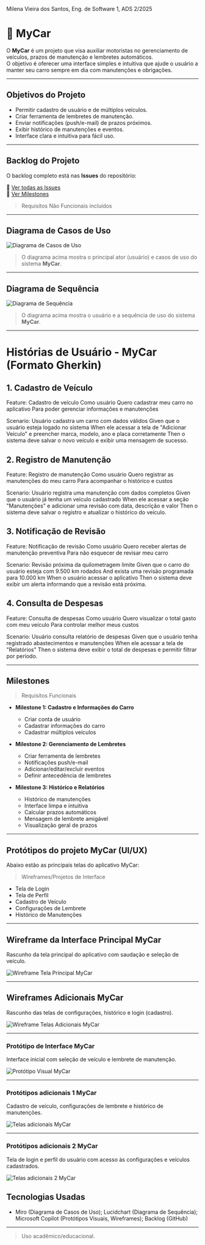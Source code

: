 Milena Vieira dos Santos, Eng. de Software 1, ADS 2/2025

# 🚗 MyCar

O **MyCar** é um projeto que visa auxiliar motoristas no gerenciamento de veículos, prazos de manutenção e lembretes automáticos.  
O objetivo é oferecer uma interface simples e intuitiva que ajude o usuário a manter seu carro sempre em dia com manutenções e obrigações.

---

## Objetivos do Projeto
- Permitir cadastro de usuário e de múltiplos veículos.
- Criar ferramenta de lembretes de manutenção.
- Enviar notificações (push/e-mail) de prazos próximos.
- Exibir histórico de manutenções e eventos.
- Interface clara e intuitiva para fácil uso.

---

## Backlog do Projeto
O backlog completo está nas **Issues** do repositório:

🔗 [Ver todas as Issues](../../issues)  
🔗 [Ver Milestones](../../milestones)
> Requisitos Não Funcionais incluídos
---

## Diagrama de Casos de Uso

![Diagrama de Casos de Uso](Use%20Case%20Diagram%20(1).jpg)


> O diagrama acima mostra o principal ator (usuário) e casos de uso do sistema **MyCar**.

---

## Diagrama de Sequência

![Diagrama de Sequência](Diagrama%20de%20Sequência1.jpg)


> O diagrama acima mostra o usuário e a sequência de uso do sistema **MyCar**.

---

# Histórias de Usuário - MyCar (Formato Gherkin)

## 1. Cadastro de Veículo
Feature: Cadastro de veículo
  Como usuário
  Quero cadastrar meu carro no aplicativo
  Para poder gerenciar informações e manutenções

  Scenario: Usuário cadastra um carro com dados válidos
    Given que o usuário esteja logado no sistema
    When ele acessar a tela de "Adicionar Veículo" e preencher marca, modelo, ano e placa corretamente
    Then o sistema deve salvar o novo veículo e exibir uma mensagem de sucesso.

 ## 2. Registro de Manutenção
 Feature: Registro de manutenção
  Como usuário
  Quero registrar as manutenções do meu carro
  Para acompanhar o histórico e custos

  Scenario: Usuário registra uma manutenção com dados completos
    Given que o usuário já tenha um veículo cadastrado
    When ele acessar a seção "Manutenções" e adicionar uma revisão com data, descrição e valor
    Then o sistema deve salvar o registro e atualizar o histórico do veículo.

 ## 3. Notificação de Revisão
 Feature: Notificação de revisão
  Como usuário
  Quero receber alertas de manutenção preventiva
  Para não esquecer de revisar meu carro

  Scenario: Revisão próxima da quilometragem limite
    Given que o carro do usuário esteja com 9.500 km rodados
    And exista uma revisão programada para 10.000 km
    When o usuário acessar o aplicativo
    Then o sistema deve exibir um alerta informando que a revisão está próxima.

 ## 4. Consulta de Despesas
 Feature: Consulta de despesas
  Como usuário
  Quero visualizar o total gasto com meu veículo
  Para controlar melhor meus custos

  Scenario: Usuário consulta relatório de despesas
    Given que o usuário tenha registrado abastecimentos e manutenções
    When ele acessar a tela de "Relatórios"
    Then o sistema deve exibir o total de despesas e permitir filtrar por período.

---

## Milestones
> Requisitos Funcionais
- **Milestone 1: Cadastro e Informações do Carro**  
  - Criar conta de usuário  
  - Cadastrar informações do carro  
  - Cadastrar múltiplos veículos  

- **Milestone 2: Gerenciamento de Lembretes**  
  - Criar ferramenta de lembretes  
  - Notificações push/e-mail  
  - Adicionar/editar/excluir eventos  
  - Definir antecedência de lembretes  

- **Milestone 3: Histórico e Relatórios**  
  - Histórico de manutenções  
  - Interface limpa e intuitiva  
  - Calcular prazos automáticos  
  - Mensagem de lembrete amigável  
  - Visualização geral de prazos

---

## Protótipos do projeto MyCar (UI/UX)
Abaixo estão as principais telas do aplicativo MyCar:

> Wireframes/Projetos de Interface

- Tela de Login
- Tela de Perfil
- Cadastro de Veículo
- Configurações de Lembrete
- Histórico de Manutenções

---

## Wireframe da Interface Principal MyCar
Rascunho da tela principal do aplicativo com saudação e seleção de veículo.

![Wireframe Tela Principal MyCar](Wireframe%201.jpg)

---

## Wireframes Adicionais MyCar
Rascunho das telas de configurações, histórico e login (cadastro).

![Wireframe Telas Adicionais MyCar](Wireframe%202.jpeg)

---

### Protótipo de Interface MyCar  
Interface inicial com seleção de veículo e lembrete de manutenção.

![Protótipo Visual MyCar](Protótipo%20Visual%20MyCar.jpg)

---

### Protótipos adicionais 1 MyCar  
Cadastro de veículo, configurações de lembrete e histórico de manutenções.

![Telas adicionais MyCar](Telas%20adicionais%20MyCar.jpg)

---

### Protótipos adicionais 2 MyCar  
Tela de login e perfil do usuário com acesso às configurações e veículos cadastrados.

![Telas adicionais 2 MyCar](Telas%20adicionais%202%20MyCar.jpg)

## Tecnologias Usadas
- Miro (Diagrama de Casos de Uso); Lucidchart (Diagrama de Sequência); Microsoft Copilot (Protótipos Visuais, Wireframes); Backlog (GitHub)

---

> Uso acadêmico/educacional.  


